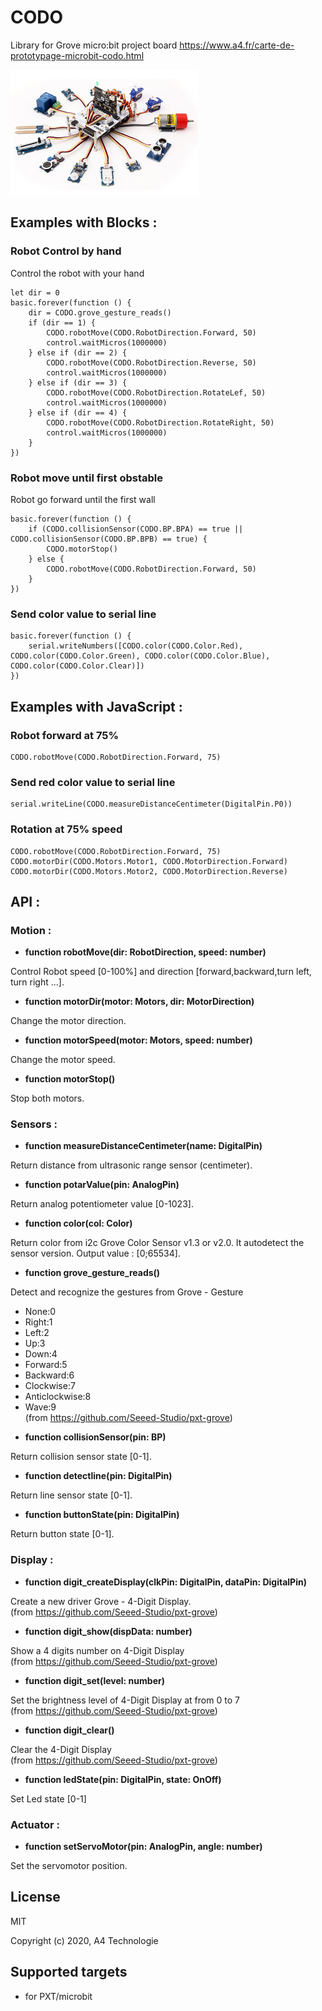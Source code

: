 # CODO
Library for Grove micro:bit project board
https://www.a4.fr/carte-de-prototypage-microbit-codo.html

![](icon.png)  

## Examples with Blocks :

### Robot Control by hand

Control the robot with your hand

```blocks
let dir = 0
basic.forever(function () {
    dir = CODO.grove_gesture_reads()
    if (dir == 1) {
        CODO.robotMove(CODO.RobotDirection.Forward, 50)
        control.waitMicros(1000000)
    } else if (dir == 2) {
        CODO.robotMove(CODO.RobotDirection.Reverse, 50)
        control.waitMicros(1000000)
    } else if (dir == 3) {
        CODO.robotMove(CODO.RobotDirection.RotateLef, 50)
        control.waitMicros(1000000)
    } else if (dir == 4) {
        CODO.robotMove(CODO.RobotDirection.RotateRight, 50)
        control.waitMicros(1000000)
    }
})
```

### Robot move until first obstable

Robot go forward until the first wall

```blocks
basic.forever(function () {
    if (CODO.collisionSensor(CODO.BP.BPA) == true || CODO.collisionSensor(CODO.BP.BPB) == true) {
        CODO.motorStop()
    } else {
        CODO.robotMove(CODO.RobotDirection.Forward, 50)
    }
})
```

### Send color value to serial line

```blocks
basic.forever(function () {
    serial.writeNumbers([CODO.color(CODO.Color.Red), CODO.color(CODO.Color.Green), CODO.color(CODO.Color.Blue), CODO.color(CODO.Color.Clear)])
})
```

## Examples with JavaScript :

### Robot forward at 75%

```blocks
CODO.robotMove(CODO.RobotDirection.Forward, 75)
```
### Send red color value to serial line

```blocks
serial.writeLine(CODO.measureDistanceCentimeter(DigitalPin.P0))
```
### Rotation at 75% speed

```blocks
CODO.robotMove(CODO.RobotDirection.Forward, 75)
CODO.motorDir(CODO.Motors.Motor1, CODO.MotorDirection.Forward)
CODO.motorDir(CODO.Motors.Motor2, CODO.MotorDirection.Reverse)
```

## API :

### Motion :

- **function robotMove(dir: RobotDirection, speed: number)**

Control Robot speed [0-100%] and direction [forward,backward,turn left, turn right ...].

- **function motorDir(motor: Motors, dir: MotorDirection)**

Change the motor direction.

- **function motorSpeed(motor: Motors, speed: number)**

Change the motor speed.

- **function motorStop()**

Stop both motors.

### Sensors :

- **function measureDistanceCentimeter(name: DigitalPin)**

Return distance from ultrasonic range sensor (centimeter).
    
- **function potarValue(pin: AnalogPin)**

Return analog potentiometer value [0-1023].

- **function color(col: Color)**

Return color from i2c Grove Color Sensor v1.3 or v2.0. It autodetect the sensor version. Output value : [0;65534].

- **function grove_gesture_reads()**

Detect and recognize the gestures from Grove - Gesture
* None:0
* Right:1
* Left:2
* Up:3
* Down:4
* Forward:5
* Backward:6
* Clockwise:7
* Anticlockwise:8
* Wave:9
<br/>(from https://github.com/Seeed-Studio/pxt-grove)

- **function collisionSensor(pin: BP)**

Return collision sensor state [0-1].

- **function detectline(pin: DigitalPin)**

Return line sensor state [0-1].

- **function buttonState(pin: DigitalPin)**

Return button state [0-1].

### Display :

- **function digit_createDisplay(clkPin: DigitalPin, dataPin: DigitalPin)**

Create a new driver Grove - 4-Digit Display.<br/>
(from https://github.com/Seeed-Studio/pxt-grove)

- **function digit_show(dispData: number)**

Show a 4 digits number on 4-Digit Display<br/>
(from https://github.com/Seeed-Studio/pxt-grove)

- **function digit_set(level: number)**

Set the brightness level of 4-Digit Display at from 0 to 7<br/>
(from https://github.com/Seeed-Studio/pxt-grove)

- **function digit_clear()**

Clear the 4-Digit Display<br/>
(from https://github.com/Seeed-Studio/pxt-grove)

- **function ledState(pin: DigitalPin, state: OnOff)**

Set Led state [0-1]

### Actuator :

- **function setServoMotor(pin: AnalogPin, angle: number)**

Set the servomotor position.

## License

MIT

Copyright (c) 2020, A4 Technologie

## Supported targets

* for PXT/microbit
